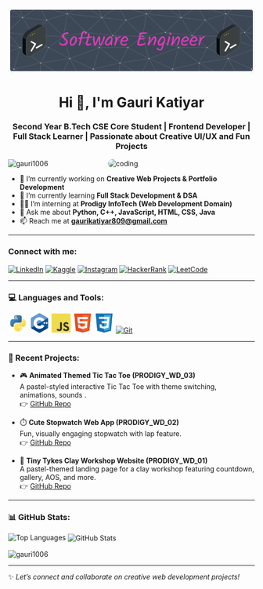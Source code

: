 ![logo](https://github.com/Gauri1006/Gauri1006/blob/main/github-header-image%20(1).png)

<h1 align="center">Hi 👋, I'm Gauri Katiyar</h1>
<h3 align="center">Second Year B.Tech CSE Core Student | Frontend Developer | Full Stack Learner | Passionate about Creative UI/UX and Fun Projects</h3>

<img align="right" alt="coding" width="300" style="border-radius:10px;" src="https://media.tenor.com/6JptszQgCnkAAAAi/text-work.gif">

<p align="left"> <img src="https://komarev.com/ghpvc/?username=gauri1006&label=Profile%20views&color=0e75b6&style=flat" alt="gauri1006" /> </p>

- 🔭 I’m currently working on **Creative Web Projects & Portfolio Development**
- 🌱 I’m currently learning **Full Stack Development & DSA**
- 👩‍💻 I’m interning at **Prodigy InfoTech (Web Development Domain)**
- 💬 Ask me about **Python, C++, JavaScript, HTML, CSS, Java**
- 📫 Reach me at **gaurikatiyar809@gmail.com**

---

<h3 align="left">Connect with me:</h3>
<p align="left">
<a href="https://linkedin.com/in/gauri-katiyar-684191348" target="blank"><img align="center" src="https://raw.githubusercontent.com/rahuldkjain/github-profile-readme-generator/master/src/images/icons/Social/linked-in-alt.svg" alt="LinkedIn" height="30" width="40" /></a>
<a href="https://kaggle.com/gaurikatiyar1006" target="blank"><img align="center" src="https://raw.githubusercontent.com/rahuldkjain/github-profile-readme-generator/master/src/images/icons/Social/kaggle.svg" alt="Kaggle" height="30" width="40" /></a>
<a href="https://instagram.com/tiny_tykes_craft" target="blank"><img align="center" src="https://raw.githubusercontent.com/rahuldkjain/github-profile-readme-generator/master/src/images/icons/Social/instagram.svg" alt="Instagram" height="30" width="40" /></a>
<a href="https://www.hackerrank.com/gaurikatiyar1006" target="blank"><img align="center" src="https://raw.githubusercontent.com/rahuldkjain/github-profile-readme-generator/master/src/images/icons/Social/hackerrank.svg" alt="HackerRank" height="30" width="40" /></a>
<a href="https://www.leetcode.com/gauri_katiyar1006" target="blank"><img align="center" src="https://raw.githubusercontent.com/rahuldkjain/github-profile-readme-generator/master/src/images/icons/Social/leet-code.svg" alt="LeetCode" height="30" width="40" /></a>
</p>

---

<h3 align="left">💻 Languages and Tools:</h3>
<p align="left">
  <a href="https://www.python.org" target="_blank"><img src="https://raw.githubusercontent.com/devicons/devicon/master/icons/python/python-original.svg" alt="Python" width="40" height="40"/></a>
  <a href="https://www.w3schools.com/cpp/" target="_blank"><img src="https://raw.githubusercontent.com/devicons/devicon/master/icons/cplusplus/cplusplus-original.svg" alt="C++" width="40" height="40"/></a>
  <a href="https://developer.mozilla.org/en-US/docs/Web/JavaScript" target="_blank"><img src="https://raw.githubusercontent.com/devicons/devicon/master/icons/javascript/javascript-original.svg" alt="JavaScript" width="40" height="40"/></a>
  <a href="https://developer.mozilla.org/en-US/docs/Web/HTML" target="_blank"><img src="https://raw.githubusercontent.com/devicons/devicon/master/icons/html5/html5-original.svg" alt="HTML" width="40" height="40"/></a>
  <a href="https://developer.mozilla.org/en-US/docs/Web/CSS" target="_blank"><img src="https://raw.githubusercontent.com/devicons/devicon/master/icons/css3/css3-original.svg" alt="CSS" width="40" height="40"/></a>
  <a href="https://git-scm.com/" target="_blank"><img src="https://www.vectorlogo.zone/logos/git-scm/git-scm-icon.svg" alt="Git" width="40" height="40"/></a>
</p>

---

<h3 align="left">🚀 Recent Projects:</h3>

- 🎮 **Animated Themed Tic Tac Toe (PRODIGY_WD_03)**  
  A pastel-styled interactive Tic Tac Toe with theme switching, animations, sounds .  
  👉 [GitHub Repo](https://github.com/Gauri1006/PRODIGY_WD_03)

- ⏱️ **Cute Stopwatch Web App (PRODIGY_WD_02)**  
  Fun, visually engaging stopwatch with lap feature.  
  👉 [GitHub Repo](https://github.com/Gauri1006/PRODIGY_WD_02)

- 🧶 **Tiny Tykes Clay Workshop Website (PRODIGY_WD_01)**  
  A pastel-themed landing page for a clay workshop featuring countdown, gallery, AOS, and more.  
  👉 [GitHub Repo](https://github.com/Gauri1006/tiny-tykes-clay-workshop)

---

<h3 align="left">📊 GitHub Stats:</h3>

<p><img align="left" src="https://github-readme-stats.vercel.app/api/top-langs?username=gauri1006&show_icons=true&locale=en&layout=compact" alt="Top Languages" /></p>

<p>&nbsp;<img align="center" src="https://github-readme-stats.vercel.app/api?username=gauri1006&show_icons=true&locale=en" alt="GitHub Stats" /></p>

<p><img align="center" src="https://streak-stats.demolab.com?user=gauri1006&theme=soft-green&hide_border=false" alt="gauri1006" /></p>


---

✨ *Let’s connect and collaborate on creative web development projects!*
